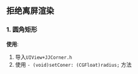 ## 拒绝离屏渲染

### 1. 圆角矩形
**使用**: 
1. 导入`UIView+JJCorner.h`
2. 使用 `- (void)setConer: (CGFloat)radius;` 方法
